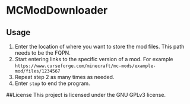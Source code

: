 # MCModDownloader

## Usage
1) Enter the location of where you want to store the mod files. This path needs to be the FQPN.
2) Start entering links to the specific version of a mod. For example `https://www.curseforge.com/minecraft/mc-mods/example-mod/files/1234567`
3) Repeat step 2 as many times as needed.
4) Enter `stop` to end the program.

##License
This project is licensed under the GNU GPLv3 license.